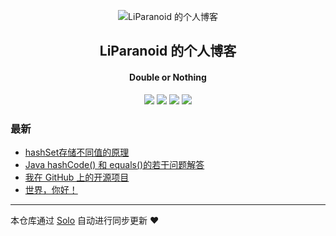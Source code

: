 <p align="center"><img alt="LiParanoid 的个人博客" src="https://static.b3log.org/images/brand/solo-32.png"></p><h2 align="center">
LiParanoid 的个人博客
</h2>

<h4 align="center">Double or Nothing</h4>
<p align="center"><a title="LiParanoid 的个人博客" target="_blank" href="https://github.com/LiParanoid/solo-blog"><img src="https://img.shields.io/github/last-commit/LiParanoid/solo-blog.svg?style=flat-square&color=FF9900"></a>
<a title="GitHub repo size in bytes" target="_blank" href="https://github.com/LiParanoid/solo-blog"><img src="https://img.shields.io/github/repo-size/LiParanoid/solo-blog.svg?style=flat-square"></a>
<a title="Solo Version" target="_blank" href="https://github.com/b3log/solo/releases"><img src="https://img.shields.io/badge/solo-3.6.7-f1e05a.svg?style=flat-square&color=blueviolet"></a>
<a title="Hits" target="_blank" href="https://github.com/b3log/hits"><img src="https://hits.b3log.org/LiParanoid/solo-blog.svg"></a></p>

### 最新

* [hashSet存储不同值的原理](http://solo.liparanoid.site/articles/2019/11/26/1574750777504.html)
* [Java hashCode() 和 equals()的若干问题解答](http://solo.liparanoid.site/articles/2019/11/26/1574738898952.html)
* [我在 GitHub 上的开源项目](http://solo.liparanoid.site/my-github-repos)
* [世界，你好！](http://solo.liparanoid.site/hello-solo)



---

本仓库通过 [Solo](https://github.com/b3log/solo) 自动进行同步更新 ❤️ 
